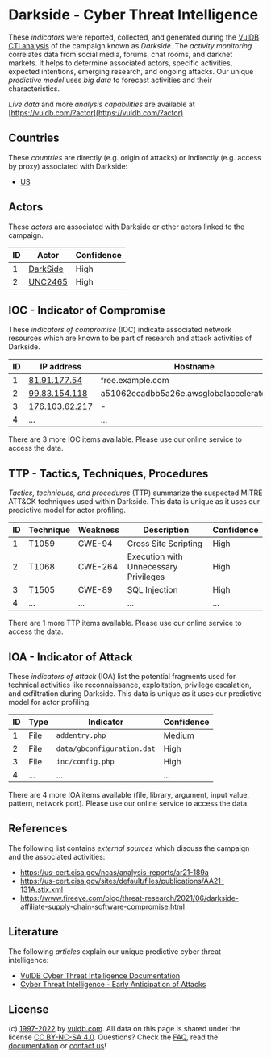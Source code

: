 # Darkside - Cyber Threat Intelligence

These _indicators_ were reported, collected, and generated during the [VulDB CTI analysis](https://vuldb.com/?kb.cti) of the campaign known as _Darkside_. The _activity monitoring_ correlates data from social media, forums, chat rooms, and darknet markets. It helps to determine associated actors, specific activities, expected intentions, emerging research, and ongoing attacks. Our unique _predictive model_ uses _big data_ to forecast activities and their characteristics.

_Live data_ and more _analysis capabilities_ are available at [https://vuldb.com/?actor](https://vuldb.com/?actor)

## Countries

These _countries_ are directly (e.g. origin of attacks) or indirectly (e.g. access by proxy) associated with Darkside:

* [US](https://vuldb.com/?country.us)

## Actors

These _actors_ are associated with Darkside or other actors linked to the campaign.

ID | Actor | Confidence
-- | ----- | ----------
1 | [DarkSide](https://vuldb.com/?actor.darkside) | High
2 | [UNC2465](https://vuldb.com/?actor.unc2465) | High

## IOC - Indicator of Compromise

These _indicators of compromise_ (IOC) indicate associated network resources which are known to be part of research and attack activities of Darkside.

ID | IP address | Hostname | Actor | Confidence
-- | ---------- | -------- | ----- | ----------
1 | [81.91.177.54](https://vuldb.com/?ip.81.91.177.54) | free.example.com | [UNC2465](https://vuldb.com/?actor.unc2465) | High
2 | [99.83.154.118](https://vuldb.com/?ip.99.83.154.118) | a51062ecadbb5a26e.awsglobalaccelerator.com | [DarkSide](https://vuldb.com/?actor.darkside) | High
3 | [176.103.62.217](https://vuldb.com/?ip.176.103.62.217) | - | [DarkSide](https://vuldb.com/?actor.darkside) | High
4 | ... | ... | ... | ...

There are 3 more IOC items available. Please use our online service to access the data.

## TTP - Tactics, Techniques, Procedures

_Tactics, techniques, and procedures_ (TTP) summarize the suspected MITRE ATT&CK techniques used within Darkside. This data is unique as it uses our predictive model for actor profiling.

ID | Technique | Weakness | Description | Confidence
-- | --------- | -------- | ----------- | ----------
1 | T1059 | CWE-94 | Cross Site Scripting | High
2 | T1068 | CWE-264 | Execution with Unnecessary Privileges | High
3 | T1505 | CWE-89 | SQL Injection | High
4 | ... | ... | ... | ...

There are 1 more TTP items available. Please use our online service to access the data.

## IOA - Indicator of Attack

These _indicators of attack_ (IOA) list the potential fragments used for technical activities like reconnaissance, exploitation, privilege escalation, and exfiltration during Darkside. This data is unique as it uses our predictive model for actor profiling.

ID | Type | Indicator | Confidence
-- | ---- | --------- | ----------
1 | File | `addentry.php` | Medium
2 | File | `data/gbconfiguration.dat` | High
3 | File | `inc/config.php` | High
4 | ... | ... | ...

There are 4 more IOA items available (file, library, argument, input value, pattern, network port). Please use our online service to access the data.

## References

The following list contains _external sources_ which discuss the campaign and the associated activities:

* https://us-cert.cisa.gov/ncas/analysis-reports/ar21-189a
* https://us-cert.cisa.gov/sites/default/files/publications/AA21-131A.stix.xml
* https://www.fireeye.com/blog/threat-research/2021/06/darkside-affiliate-supply-chain-software-compromise.html

## Literature

The following _articles_ explain our unique predictive cyber threat intelligence:

* [VulDB Cyber Threat Intelligence Documentation](https://vuldb.com/?kb.cti)
* [Cyber Threat Intelligence - Early Anticipation of Attacks](https://www.scip.ch/en/?labs.20201022)

## License

(c) [1997-2022](https://vuldb.com/?kb.changelog) by [vuldb.com](https://vuldb.com/?kb.about). All data on this page is shared under the license [CC BY-NC-SA 4.0](https://creativecommons.org/licenses/by-nc-sa/4.0/). Questions? Check the [FAQ](https://vuldb.com/?kb.faq), read the [documentation](https://vuldb.com/?kb) or [contact us](https://vuldb.com/?contact)!
